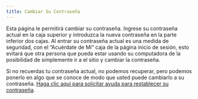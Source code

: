 ```yaml
---
title: Cambiar Su Contraseña
---
```


Esta página le permitirá cambiar su contraseña. Ingrese su contraseña actual en la caja superior y introduzca la nueva contraseña en la parte inferior dos cajas. Al entrar su contraseña actual es una medida de seguridad, con el “Acuérdate de Mí” caja de la página inicio de sesión, esto evitará que otra persona que pueda estar usando su computadora de la posibilidad de simplemente ir a el sitio y cambiar la contraseña.

Si no recuerdas tu contraseña actual, no podemos recuperar, pero podemos ponerlo en algo que se conoce de modo que usted puede cambiarlo a su contraseña. [Haga clic aquí para solicitar ayuda para restablecer su contraseña](mailto:daniel@bitbadger.solutions?subject=Ayuda%20de%20Contraseña%20de%20SeguidorOración).
